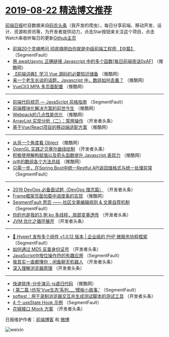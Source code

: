 # [2019-08-22 精选博文推荐](https://toutiao.qdkfweb.cn/date/2019/08/22)

[前端日报](https://qdkfweb.cn/c/news)栏目数据来自[码农头条](https://toutiao.qdkfweb.cn/)（我开发的爬虫），每日分享前端、移动开发、设计、资源和资讯等，为开发者提供动力，点击Star按钮来关注这个项目，点击Watch来收听每日的更新[Github主页](https://github.com/kujian/frontendDaily)
* [前端20个灵魂拷问 彻底搞明白你就是中级前端工程师 【中篇】](https://toutiao.qdkfweb.cn/122168.html) （SegmentFault）
* [用 await/async 正确链接 Javascript 中的多个函数[每日前端夜话0xAF]](https://toutiao.qdkfweb.cn/122248.html) （推酷网）
* [【前端词典】学习 Vue 源码的必要知识储备](https://toutiao.qdkfweb.cn/122247.html) （推酷网）
* [来一个老生长谈的话题，Javascript 中，数组如何去重？](https://toutiao.qdkfweb.cn/122249.html) （推酷网）
* [VueCli3 MPA 多页面配置](https://toutiao.qdkfweb.cn/122251.html) （推酷网）

***
* [前端代码规范 — JavaScript 风格指南](https://toutiao.qdkfweb.cn/122170.html) （SegmentFault）
* [前端模块化解决方案的前世今生](https://toutiao.qdkfweb.cn/122245.html) （推酷网）
* [Webpack的几点性能优化](https://toutiao.qdkfweb.cn/122236.html) （推酷网）
* [ArrayList 实现分析（二）：常用操作](https://toutiao.qdkfweb.cn/122217.html) （开发者头条）
* [基于Vue/React项目的移动端适配方案](https://toutiao.qdkfweb.cn/122238.html) （推酷网）

***
* [从另一个角度看 Object](https://toutiao.qdkfweb.cn/122241.html) （推酷网）
* [OpenGL 实践之贝塞尔曲线绘制](https://toutiao.qdkfweb.cn/122210.html) （开发者头条）
* [积极使用解构赋值以及箭头函数提升 Javascript 表现力](https://toutiao.qdkfweb.cn/122253.html) （推酷网）
* [js中的数组各个方法总结](https://toutiao.qdkfweb.cn/122234.html) （推酷网）
* [只需一步，在Spring Boot中统一Restful API返回值格式与统一处理异常](https://toutiao.qdkfweb.cn/122172.html) （SegmentFault）

***
* [2019 DevOps 必备面试题（DevOps 理念篇）](https://toutiao.qdkfweb.cn/122204.html) （开发者头条）
* [Frame框架页面加载中进度条的实现](https://toutiao.qdkfweb.cn/122246.html) （推酷网）
* [SegmentFault 思否 —— 社区文章编辑规则 &amp; 文章自荐机制](https://toutiao.qdkfweb.cn/122183.html) （SegmentFault）
* [你的也是我的3 例 ko 多线程，局部变量透传](https://toutiao.qdkfweb.cn/122215.html) （开发者头条）
* [JVM 优化之循环展开](https://toutiao.qdkfweb.cn/122194.html) （开发者头条）

***
* [🚀 Hyperf 发布多个组件 v1.0.12 版本 | 企业级的 PHP 微服务协程框架](https://toutiao.qdkfweb.cn/122173.html) （SegmentFault）
* [如何通过 MD5 反查身份证号](https://toutiao.qdkfweb.cn/122205.html) （开发者头条）
* [JavaScript中按位操作符的有趣应用](https://toutiao.qdkfweb.cn/122184.html) （SegmentFault）
* [我其实一直都懂你：闲鱼聊天机器人](https://toutiao.qdkfweb.cn/122216.html) （开发者头条）
* [深入理解浏览器原理](https://toutiao.qdkfweb.cn/122195.html) （开发者头条）

***
* [快速排序-分步演示-js递归代码](https://toutiao.qdkfweb.cn/122237.html) （推酷网）
* [( 第二篇 )仿写&#8217;Vue生态&#8217;系列___&#8217;模板小故事.&#8217;](https://toutiao.qdkfweb.cn/122174.html) （SegmentFault）
* [softest：用于录制浏览器交互并生成测试脚本的测试工具](https://toutiao.qdkfweb.cn/122206.html) （开发者头条）
* [4 个 useState Hook 示例](https://toutiao.qdkfweb.cn/122185.html) （SegmentFault）
* [花椒接口 Mock 方案](https://toutiao.qdkfweb.cn/122196.html) （开发者头条）

日报维护作者：[前端博客](https://qdkfweb.cn/) 和 [微博](https://qdkfweb.cn/go/weibo)

![weixin](https://user-images.githubusercontent.com/3055447/38468989-651132ac-3b80-11e8-8e6b-15122322a9d7.png)